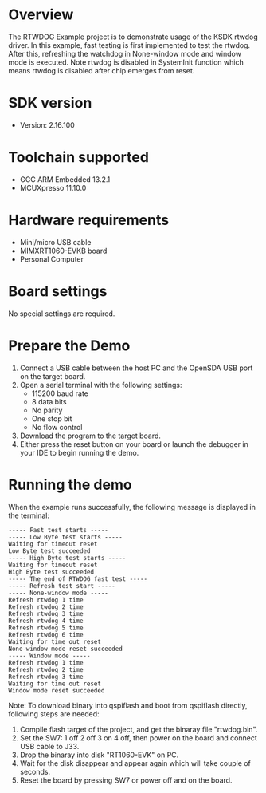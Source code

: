 Overview
========
The RTWDOG Example project is to demonstrate usage of the KSDK rtwdog driver.
In this example, fast testing is first implemented to test the rtwdog.
After this, refreshing the watchdog in None-window mode and window mode is executed.
Note rtwdog is disabled in SystemInit function which means rtwdog is disabled
after chip emerges from reset.

SDK version
===========
- Version: 2.16.100

Toolchain supported
===================
- GCC ARM Embedded  13.2.1
- MCUXpresso  11.10.0

Hardware requirements
=====================
- Mini/micro USB cable
- MIMXRT1060-EVKB board
- Personal Computer

Board settings
==============
No special settings are required.

Prepare the Demo
================
1.  Connect a USB cable between the host PC and the OpenSDA USB port on the target board.
2.  Open a serial terminal with the following settings:
    - 115200 baud rate
    - 8 data bits
    - No parity
    - One stop bit
    - No flow control
3.  Download the program to the target board.
4.  Either press the reset button on your board or launch the debugger in your IDE to begin running the demo.

Running the demo
================
When the example runs successfully, the following message is displayed in the terminal:

~~~~~~~~~~~~~~~~~~~~~
----- Fast test starts -----
----- Low Byte test starts -----
Waiting for timeout reset
Low Byte test succeeded
----- High Byte test starts -----
Waiting for timeout reset
High Byte test succeeded
----- The end of RTWDOG fast test -----
----- Refresh test start -----
----- None-window mode -----
Refresh rtwdog 1 time
Refresh rtwdog 2 time
Refresh rtwdog 3 time
Refresh rtwdog 4 time
Refresh rtwdog 5 time
Refresh rtwdog 6 time
Waiting for time out reset
None-window mode reset succeeded
----- Window mode -----
Refresh rtwdog 1 time
Refresh rtwdog 2 time
Refresh rtwdog 3 time
Waiting for time out reset
Window mode reset succeeded
~~~~~~~~~~~~~~~~~~~~~

Note:
To download binary into qspiflash and boot from qspiflash directly, following steps are needed:
1. Compile flash target of the project, and get the binaray file "rtwdog.bin".
3. Set the SW7: 1 off 2 off 3 on 4 off, then power on the board and connect USB cable to J33.
4. Drop the binaray into disk "RT1060-EVK" on PC.
5. Wait for the disk disappear and appear again which will take couple of seconds.
7. Reset the board by pressing SW7 or power off and on the board.
